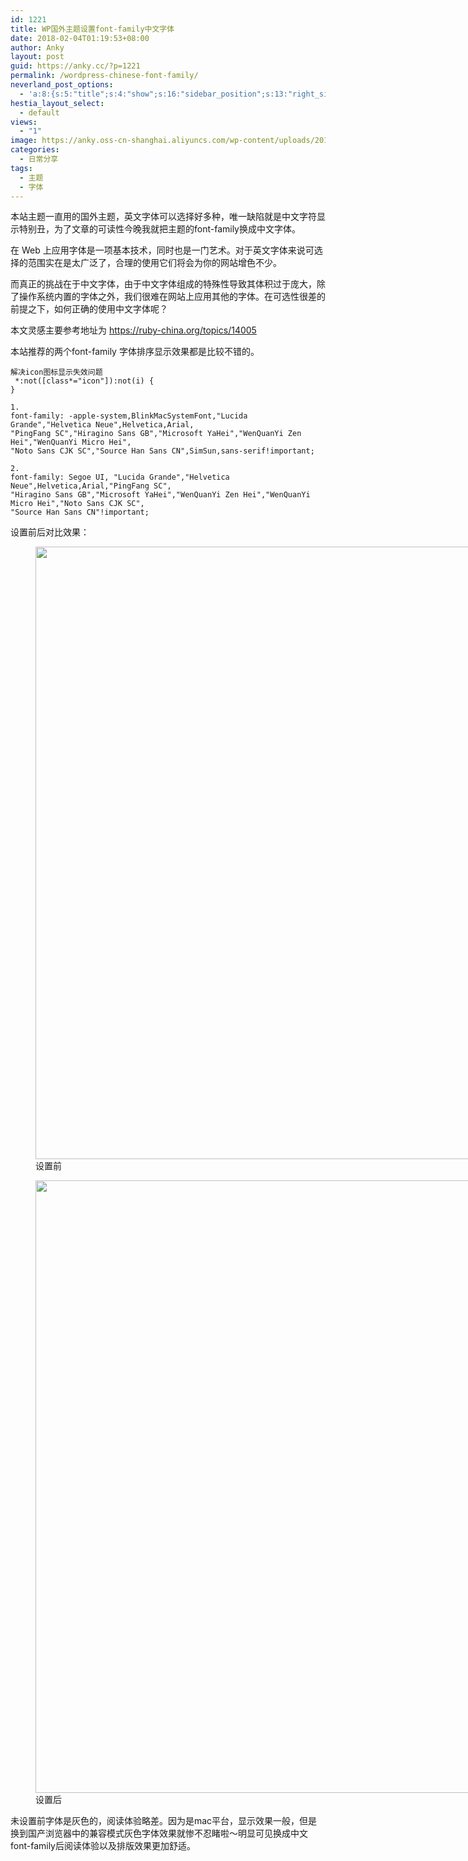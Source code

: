 ```yaml
---
id: 1221
title: WP国外主题设置font-family中文字体
date: 2018-02-04T01:19:53+08:00
author: Anky
layout: post
guid: https://anky.cc/?p=1221
permalink: /wordpress-chinese-font-family/
neverland_post_options:
  - 'a:8:{s:5:"title";s:4:"show";s:16:"sidebar_position";s:13:"right_sidebar";s:17:"post_format_video";s:0:"";s:21:"post_format_link_href";s:0:"";s:22:"post_format_link_title";s:0:"";s:22:"post_format_quote_text";s:0:"";s:24:"post_format_quote_author";s:0:"";s:17:"post_format_audio";s:0:"";}'
hestia_layout_select:
  - default
views:
  - "1"
image: https://anky.oss-cn-shanghai.aliyuncs.com/wp-content/uploads/2018/02/Zhan_Wei_Tu.jpg
categories:
  - 日常分享
tags:
  - 主题
  - 字体
---
```

本站主题一直用的国外主题，英文字体可以选择好多种，唯一缺陷就是中文字符显示特别丑，为了文章的可读性今晚我就把主题的font-family换成中文字体。

在 Web 上应用字体是一项基本技术，同时也是一门艺术。对于英文字体来说可选择的范围实在是太广泛了，合理的使用它们将会为你的网站增色不少。

而真正的挑战在于中文字体，由于中文字体组成的特殊性导致其体积过于庞大，除了操作系统内置的字体之外，我们很难在网站上应用其他的字体。在可选性很差的前提之下，如何正确的使用中文字体呢？

本文灵感主要参考地址为 <a href="https://ruby-china.org/topics/14005" target="_blank" rel="noopener">https://ruby-china.org/topics/14005</a>

本站推荐的两个font-family 字体排序显示效果都是比较不错的。

<pre class="pure-highlightjs"><code class="cs">解决icon图标显示失效问题
 *:not([class*="icon"]):not(i) { 
}</code></pre>

<pre class="pure-highlightjs"><code class="cs">1.
font-family: -apple-system,BlinkMacSystemFont,"Lucida Grande","Helvetica Neue",Helvetica,Arial,
"PingFang SC","Hiragino Sans GB","Microsoft YaHei","WenQuanYi Zen Hei","WenQuanYi Micro Hei",
"Noto Sans CJK SC","Source Han Sans CN",SimSun,sans-serif!important;</code></pre>

<pre class="pure-highlightjs"><code class="cs">2.
font-family: Segoe UI, "Lucida Grande","Helvetica Neue",Helvetica,Arial,"PingFang SC",
"Hiragino Sans GB","Microsoft YaHei","WenQuanYi Zen Hei","WenQuanYi Micro Hei","Noto Sans CJK SC",
"Source Han Sans CN"!important;</code></pre>

设置前后对比效果：

<figure style="width: 1690px" class="wp-caption alignnone"><img src="//wx3.sinaimg.cn/large/73ed89cbgy1fo3rd0bcpzj21ay0r8x3i.jpg" alt="" width="1690" height="980" /><figcaption class="wp-caption-text">设置前</figcaption></figure>

<figure style="width: 1690px" class="wp-caption alignnone"><img class="size-full" src="//wx1.sinaimg.cn/large/73ed89cbgy1fo3rcymratj21ay0r84qp.jpg" width="1690" height="980" /><figcaption class="wp-caption-text">设置后</figcaption></figure>

未设置前字体是灰色的，阅读体验略差。因为是mac平台，显示效果一般，但是换到国产浏览器中的兼容模式灰色字体效果就惨不忍睹啦～明显可见换成中文font-family后阅读体验以及排版效果更加舒适。